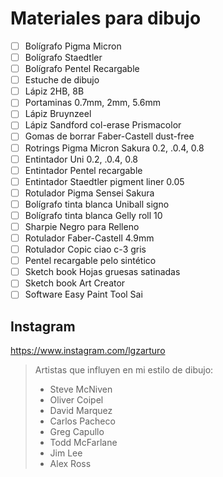 # Materiales para dibujo

- [ ] Bolígrafo Pigma Micron
- [ ] Bolígrafo Staedtler
- [ ] Bolígrafo Pentel Recargable
- [ ] Estuche de dibujo
- [ ] Lápiz 2HB, 8B
- [ ] Portaminas 0.7mm, 2mm, 5.6mm
- [ ] Lápiz Bruynzeel
- [ ] Lápiz Sandford col-erase Prismacolor
- [ ] Gomas de borrar Faber-Castell dust-free
- [ ] Rotrings Pigma Micron Sakura 0.2, .0.4, 0.8
- [ ] Entintador Uni 0.2, .0.4, 0.8
- [ ] Entintador Pentel recargable
- [ ] Entintador Staedtler pigment liner 0.05
- [ ] Rotulador Pigma Sensei Sakura
- [ ] Bolígrafo tinta blanca Uniball signo
- [ ] Bolígrafo tinta blanca Gelly roll 10
- [ ] Sharpie Negro para Relleno
- [ ] Rotulador Faber-Castell 4.9mm
- [ ] Rotulador Copic ciao c-3 gris
- [ ] Pentel recargable pelo sintético
- [ ] Sketch book Hojas gruesas satinadas
- [ ] Sketch book Art Creator
- [ ] Software Easy Paint Tool Sai

## Instagram

https://www.instagram.com/lgzarturo

> Artistas que influyen en mi estilo de dibujo:
>
> - Steve McNiven
> - Oliver Coipel
> - David Marquez
> - Carlos Pacheco
> - Greg Capullo
> - Todd McFarlane
> - Jim Lee
> - Alex Ross
